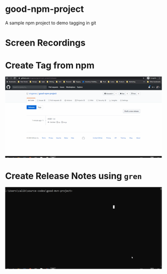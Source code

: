 # good-npm-project
A sample npm project to demo tagging in git

# Screen Recordings
# Create Tag from npm
![](recordings/create_tag_from_npm.gif)

# Create Release Notes using `gren`
![](recordings/create_release_notes_from_gren.gif)
